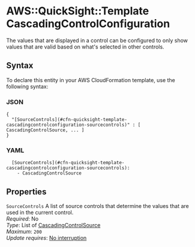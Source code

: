 # AWS::QuickSight::Template CascadingControlConfiguration<a name="aws-properties-quicksight-template-cascadingcontrolconfiguration"></a>

The values that are displayed in a control can be configured to only show values that are valid based on what's selected in other controls\.

## Syntax<a name="aws-properties-quicksight-template-cascadingcontrolconfiguration-syntax"></a>

To declare this entity in your AWS CloudFormation template, use the following syntax:

### JSON<a name="aws-properties-quicksight-template-cascadingcontrolconfiguration-syntax.json"></a>

```
{
  "[SourceControls](#cfn-quicksight-template-cascadingcontrolconfiguration-sourcecontrols)" : [ CascadingControlSource, ... ]
}
```

### YAML<a name="aws-properties-quicksight-template-cascadingcontrolconfiguration-syntax.yaml"></a>

```
  [SourceControls](#cfn-quicksight-template-cascadingcontrolconfiguration-sourcecontrols): 
    - CascadingControlSource
```

## Properties<a name="aws-properties-quicksight-template-cascadingcontrolconfiguration-properties"></a>

`SourceControls`  <a name="cfn-quicksight-template-cascadingcontrolconfiguration-sourcecontrols"></a>
A list of source controls that determine the values that are used in the current control\.  
*Required*: No  
*Type*: List of [CascadingControlSource](aws-properties-quicksight-template-cascadingcontrolsource.md)  
*Maximum*: `200`  
*Update requires*: [No interruption](https://docs.aws.amazon.com/AWSCloudFormation/latest/UserGuide/using-cfn-updating-stacks-update-behaviors.html#update-no-interrupt)